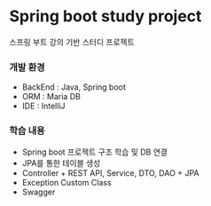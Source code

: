# Spring boot study project
스프링 부트 강의 기반 스터디 프로젝트

### 개발 환경
- BackEnd : Java, Spring boot
- ORM : Maria DB
- IDE : IntelliJ


### 학습 내용
- Spring boot 프로젝트 구조 학습 및 DB 연결
- JPA를 통한 테이블 생성
- Controller + REST API, Service, DTO, DAO + JPA
- Exception Custom Class
- Swagger

